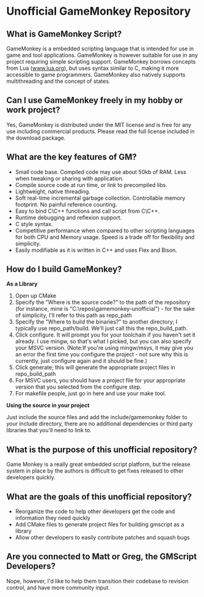 Unofficial GameMonkey Repository
================================

What is GameMonkey Script?
--------------------------
GameMonkey is a embedded scripting language that is intended for use in game and tool applications. GameMonkey is however suitable for use in any project requiring simple scripting support. GameMonkey borrows concepts from Lua (www.lua.org), but uses syntax similar to C, making it more accessible to game programmers. GameMonkey also natively supports multithreading and the concept of states.

Can I use GameMonkey freely in my hobby or work project?
--------------------------------------------------------
Yes, GameMonkey is distributed under the MIT license and is free for any use including commercial products. Please read the full license included in the download package.

What are the key features of GM?
--------------------------------

* Small code base. Compiled code may use about 50kb of RAM. Less when tweaking or sharing with application.
* Compile source code at run time, or link to precompiled libs.
* Lightweight, native threading.
* Soft real-time incremental garbage collection. Controllable memory footprint. No painful reference counting.
* Easy to bind C\C++ functions and call script from C\C++.
* Runtime debugging and reflexion support.
* C style syntax.
* Competitive performance when compared to other scripting languages for both CPU and Memory usage. Speed is a trade off for flexibility and simplicity.
* Easily modifiable as it is written in C++ and uses Flex and Bison.

How do I build GameMonkey?
--------------------------

**As a Library**

 1. Open up CMake
 2. Specify the "Where is the source code?" to the path of the repository (for instance, mine is "C:\repos\gamemonkey-unofficial") - for the sake of simplicity, I'll refer to this path as repo_path
 3. Specify the "Where to build the binaries?" to another directory; I typically use repo_path/build. We'll just call this the repo_build_path.
 4. Click configure. It will prompt you for your toolchain if you haven't set it already. I use mingw, so that's what I picked, but you can also specify your MSVC version. (Note:If you're using mingw/msys, it may give you an error the first time you configure the project - not sure why this is currently, just configure again and it should be fine.)
 5. Click generate; this will generate the appropriate project files in repo_build_path
 6. For MSVC users, you should have a project file for your appropriate version that you selected from the configure step.
 7. For makefile people, just go in here and use your make tool.

**Using the source in your project**

Just include the source files and add the include/gamemonkey folder to your include directory, there are no additional dependencies or third party libraries that you'll need to link to.

What is the purpose of this unofficial repository?
--------------------------------------------------

Game Monkey is a really great embedded script platform, but the release system in place by the authors is difficult to get fixes released to other developers quickly.

What are the goals of this unofficial repository?
-------------------------------------------------

* Reorganize the code to help other developers get the code and information they need quickly
* Add CMake files to generate project files for building gmscript as a library
* Allow other developers to easily contribute patches and squash bugs

Are you connected to Matt or Greg, the GMScript Developers?
-----------------------------------------------------------

Nope, however, I'd like to help them transition their codebase to revision control, and have more community input.
